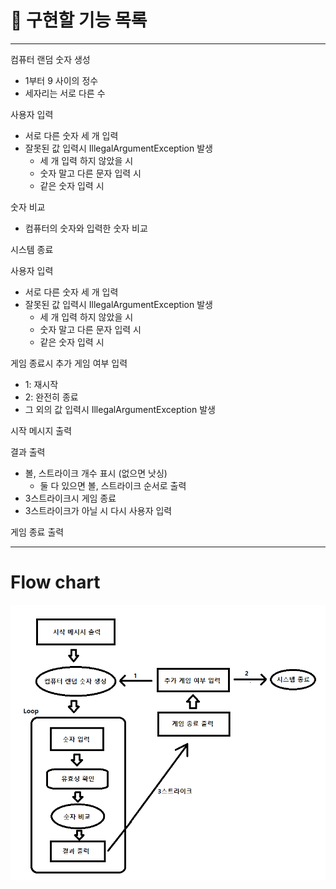 # 🚀 구현할 기능 목록

--- 

컴퓨터 랜덤 숫자 생성
- 1부터 9 사이의 정수
- 세자리는 서로 다른 수

사용자 입력
- 서로 다른 숫자 세 개 입력
- 잘못된 값 입력시 IllegalArgumentException 발생
  - 세 개 입력 하지 않았을 시
  - 숫자 말고 다른 문자 입력 시
  - 같은 숫자 입력 시

숫자 비교
- 컴퓨터의 숫자와 입력한 숫자 비교

시스템 종료

사용자 입력
- 서로 다른 숫자 세 개 입력
- 잘못된 값 입력시 IllegalArgumentException 발생
  - 세 개 입력 하지 않았을 시
  - 숫자 말고 다른 문자 입력 시
  - 같은 숫자 입력 시

게임 종료시 추가 게임 여부 입력
- 1: 재시작
- 2: 완전히 종료
- 그 외의 값 입력시 IllegalArgumentException 발생

시작 메시지 출력

결과 출력
- 볼, 스트라이크 개수 표시 (없으면 낫싱)
  - 둘 다 있으면 볼, 스트라이크 순서로 출력 
- 3스트라이크시 게임 종료
- 3스트라이크가 아닐 시 다시 사용자 입력

게임 종료 출력

---

# Flow chart

![](./Flow.png)